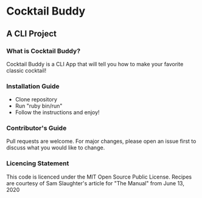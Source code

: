 # Cocktail Buddy

## A CLI Project

### What is Cocktail Buddy?
Cocktail Buddy is a CLI App that will tell you how to make your favorite classic cocktail!

### Installation Guide
- Clone repository
- Run "ruby bin/run"
- Follow the instructions and enjoy!

### Contributor's Guide
Pull requests are welcome. For major changes, please open an issue first to discuss what you would like to change.

### Licencing Statement
This code is licenced under the MIT Open Source Public License. Recipes are courtesy of Sam Slaughter's article for "The Manual" from June 13, 2020